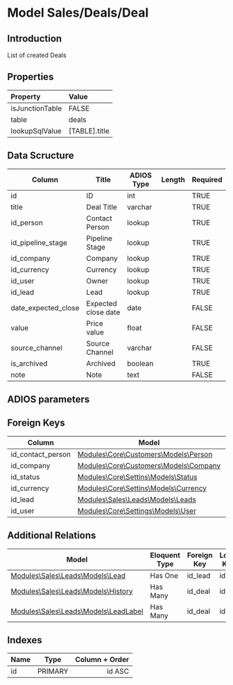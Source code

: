 # Model Sales/Deals/Deal

## Introduction

List of created Deals

## Properties

| Property        | Value           |
| :-------------- | :-------------- |
| isJunctionTable | FALSE           |
| table           | deals           |
| lookupSqlValue  | [TABLE].title |

## Data Scructure

| Column              | Title               | ADIOS Type | Length | Required |
| ------------------- | ------------------- | ---------- | ------ | -------- |
| id                  | ID                  | int        |        | TRUE     |
| title               | Deal Title          | varchar    |        | TRUE     |
| id_person           | Contact Person      | lookup     |        | TRUE     |
| id_pipeline_stage   | Pipeline Stage      | lookup     |        | TRUE     |
| id_company          | Company             | lookup     |        | TRUE     |
| id_currency         | Currency            | lookup     |        | TRUE     |
| id_user             | Owner               | lookup     |        | TRUE     |
| id_lead             | Lead                | lookup     |        | TRUE     |
| date_expected_close | Expected close date | date       |        | FALSE    |
| value               | Price value         | float      |        | FALSE    |
| source_channel      | Source Channel      | varchar    |        | FALSE    |
| is_archived         | Archived            | boolean    |        | TRUE     |
| note                | Note                | text       |        | FALSE    |

## ADIOS parameters

## Foreign Keys

| Column            | Model                                                                      | Relation | OnUpdate | OnDelete |
| ----------------- | -------------------------------------------------------------------------- | -------- | -------- | -------- |
| id_contact_person | [Modules\Core\Customers\Models\Person](Person.md../modules/sales/deals/models/Person.md)                          | 1:1      | Cascade  | Restrict |
| id_company        | [Modules\Core\Customers\Models\Company](Company.md./modules/sales/deals/models/Company.md)                        | 1:1      | Cascade  | Restrict |
| id_status         | [Modules\Core\Settins\Models\Status](Status.md../modules/sales/deals/models/Status.md)                            | 1:1      | Cascade  | Restrict |
| id_currency       | [Modules\Core\Settins\Models\Currency](Currency.md/modules/sales/deals/models/Currency.md)                        | 1:1      | Cascade  | Restrict |
| id_lead           | [Modules\Sales\Leads\Models\Leads](Status.md../modules/sales/deals/models/Status.md)                              | 1:1      | Cascade  | Restrict |
| id_user           | [Modules\Core\Settings\Models\User](../../../Core/Settings/Models/User.mdels/user.md) | 1:1      | Cascade  | Restrict |

## Additional Relations

| Model                                                         | Eloquent Type | Foreign Key | Local Key |
| ------------------------------------------------------------- | ------------- | ----------- | --------- |
| [Modules\Sales\Leads\Models\Lead](../../Leads/Models/Lead.mdleads/models/Lead.md) | Has One       | id_lead     | id        |
| [Modules\Sales\Leads\Models\History](history.md./modules/sales/deals/models/History.md)              | Has Many      | id_deal     | id        |
| [Modules\Sales\Leads\Models\LeadLabel](LeadLabel.mdmodules/sales/deals/models/LeadLabel.md)          | Has Many      | id_deal     | id        |

## Indexes

| Name |  Type   | Column + Order |
| :--- | :-----: | -------------: |
| id   | PRIMARY |         id ASC |
